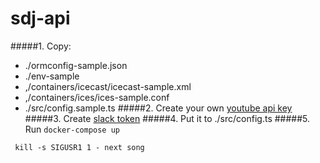 # sdj-api
#####1. Copy: 
 * ./ormconfig-sample.json
 * ./env-sample 
 * ,/containers/icecast/icecast-sample.xml
 * ,/containers/ices/ices-sample.conf
 * ./src/config.sample.ts
#####2. Create your own [youtube api key](https://developers.google.com/youtube/v3/getting-started)
#####3. Create [slack token](https://api.slack.com/custom-integrations/legacy-tokens)
#####4. Put it to ./src/config.ts
#####5. Run `docker-compose up`

``` kill -s SIGUSR1 1 - next song```